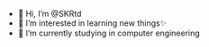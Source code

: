 - 👋 Hi, I’m @SKRtd
- 👀 I’m interested in learning new things✨
- 📖 I’m currently studying in computer engineering


<!---
SKRtd/SKRtd is a ✨ special ✨ repository because its `README.md` (this file) appears on your GitHub profile.
You can click the Preview link to take a look at your changes.
--->
